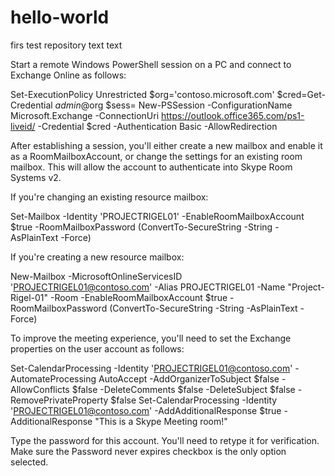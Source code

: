 # hello-world
firs test repository
text text

Start a remote Windows PowerShell session on a PC and connect to Exchange Online as follows:

Set-ExecutionPolicy Unrestricted
$org='contoso.microsoft.com'
$cred=Get-Credential $admin@$org
$sess= New-PSSession -ConfigurationName Microsoft.Exchange -ConnectionUri https://outlook.office365.com/ps1-liveid/ -Credential $cred -Authentication Basic 
-AllowRedirection

After establishing a session, you'll either create a new mailbox and enable it as a RoomMailboxAccount, or change the settings for an existing room mailbox. This will allow the account to authenticate into Skype Room Systems v2.

If you're changing an existing resource mailbox:

Set-Mailbox -Identity 'PROJECTRIGEL01' -EnableRoomMailboxAccount $true -RoomMailboxPassword (ConvertTo-SecureString -String <password> -AsPlainText -Force)

If you're creating a new resource mailbox:

New-Mailbox -MicrosoftOnlineServicesID 'PROJECTRIGEL01@contoso.com' -Alias PROJECTRIGEL01 -Name "Project-Rigel-01" -Room -EnableRoomMailboxAccount $true -RoomMailboxPassword (ConvertTo-SecureString -String <password> -AsPlainText -Force)

To improve the meeting experience, you'll need to set the Exchange properties on the user account as follows:

Set-CalendarProcessing -Identity 'PROJECTRIGEL01@contoso.com' -AutomateProcessing AutoAccept -AddOrganizerToSubject $false -AllowConflicts $false -DeleteComments $false -DeleteSubject $false -RemovePrivateProperty $false
Set-CalendarProcessing -Identity 'PROJECTRIGEL01@contoso.com' -AddAdditionalResponse $true -AdditionalResponse "This is a Skype Meeting room!"

Type the password for this account. You'll need to retype it for verification. Make sure the Password never expires checkbox is the only option selected.
